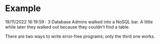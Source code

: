 # Example

<!-- replace-with-date starts -->
19/11/2022 16:19:59 : 3 Database Admins walked into a NoSQL bar. A little while later they walked out because they couldn't find a table.
<!-- replace-with-date ends -->

<!-- replace-with-joke starts -->
There are two ways to write error-free programs; only the third one works.
<!-- replace-with-joke ends -->